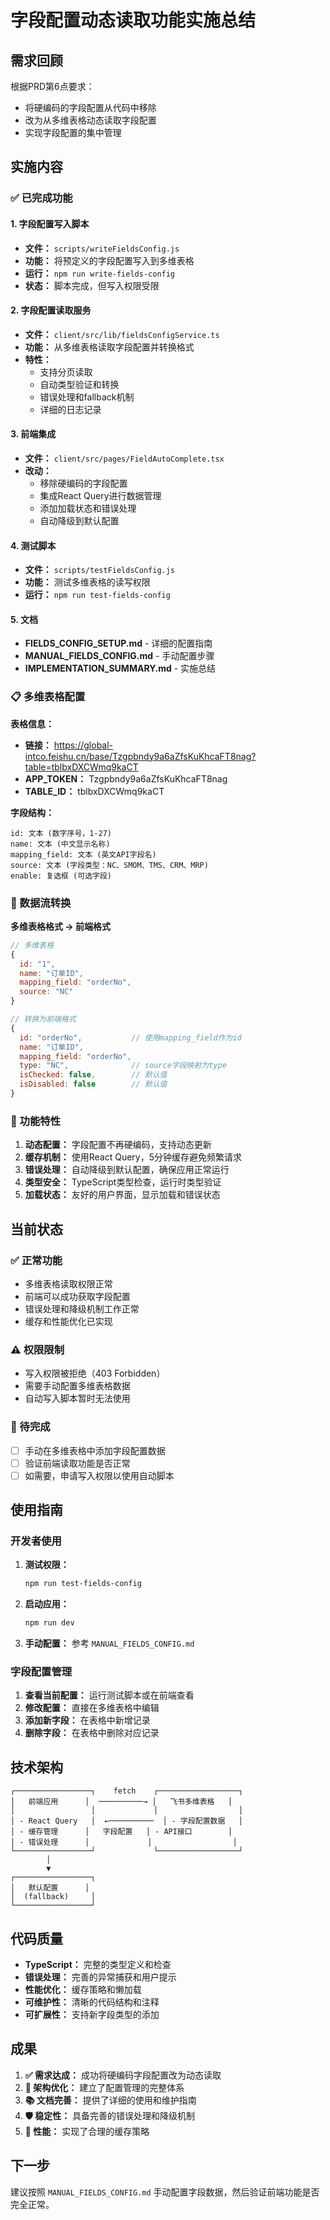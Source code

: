# 字段配置动态读取功能实施总结

## 需求回顾

根据PRD第6点要求：
- 将硬编码的字段配置从代码中移除
- 改为从多维表格动态读取字段配置
- 实现字段配置的集中管理

## 实施内容

### ✅ 已完成功能

#### 1. 字段配置写入脚本
- **文件：** `scripts/writeFieldsConfig.js`
- **功能：** 将预定义的字段配置写入到多维表格
- **运行：** `npm run write-fields-config`
- **状态：** 脚本完成，但写入权限受限

#### 2. 字段配置读取服务
- **文件：** `client/src/lib/fieldsConfigService.ts`
- **功能：** 从多维表格读取字段配置并转换格式
- **特性：**
  - 支持分页读取
  - 自动类型验证和转换
  - 错误处理和fallback机制
  - 详细的日志记录

#### 3. 前端集成
- **文件：** `client/src/pages/FieldAutoComplete.tsx`
- **改动：**
  - 移除硬编码的字段配置
  - 集成React Query进行数据管理
  - 添加加载状态和错误处理
  - 自动降级到默认配置

#### 4. 测试脚本
- **文件：** `scripts/testFieldsConfig.js`
- **功能：** 测试多维表格的读写权限
- **运行：** `npm run test-fields-config`

#### 5. 文档
- **FIELDS_CONFIG_SETUP.md** - 详细的配置指南
- **MANUAL_FIELDS_CONFIG.md** - 手动配置步骤
- **IMPLEMENTATION_SUMMARY.md** - 实施总结

### 📋 多维表格配置

**表格信息：**
- **链接：** https://global-intco.feishu.cn/base/Tzgpbndy9a6aZfsKuKhcaFT8nag?table=tblbxDXCWmq9kaCT
- **APP_TOKEN：** Tzgpbndy9a6aZfsKuKhcaFT8nag
- **TABLE_ID：** tblbxDXCWmq9kaCT

**字段结构：**
```
id: 文本 (数字序号，1-27)
name: 文本 (中文显示名称)
mapping_field: 文本 (英文API字段名)
source: 文本 (字段类型：NC、SMOM、TMS、CRM、MRP)
enable: 复选框 (可选字段)
```

### 🔄 数据流转换

**多维表格格式 → 前端格式**
```javascript
// 多维表格
{
  id: "1",
  name: "订单ID",
  mapping_field: "orderNo", 
  source: "NC"
}

// 转换为前端格式
{
  id: "orderNo",           // 使用mapping_field作为id
  name: "订单ID",
  mapping_field: "orderNo",
  type: "NC",              // source字段映射为type
  isChecked: false,        // 默认值
  isDisabled: false        // 默认值
}
```

### 🚀 功能特性

1. **动态配置：** 字段配置不再硬编码，支持动态更新
2. **缓存机制：** 使用React Query，5分钟缓存避免频繁请求
3. **错误处理：** 自动降级到默认配置，确保应用正常运行
4. **类型安全：** TypeScript类型检查，运行时类型验证
5. **加载状态：** 友好的用户界面，显示加载和错误状态

## 当前状态

### ✅ 正常功能
- 多维表格读取权限正常
- 前端可以成功获取字段配置
- 错误处理和降级机制工作正常
- 缓存和性能优化已实现

### ⚠️ 权限限制
- 写入权限被拒绝（403 Forbidden）
- 需要手动配置多维表格数据
- 自动写入脚本暂时无法使用

### 📝 待完成
- [ ] 手动在多维表格中添加字段配置数据
- [ ] 验证前端读取功能是否正常
- [ ] 如需要，申请写入权限以使用自动脚本

## 使用指南

### 开发者使用

1. **测试权限：**
   ```bash
   npm run test-fields-config
   ```

2. **启动应用：**
   ```bash
   npm run dev
   ```

3. **手动配置：** 参考 `MANUAL_FIELDS_CONFIG.md`

### 字段配置管理

1. **查看当前配置：** 运行测试脚本或在前端查看
2. **修改配置：** 直接在多维表格中编辑
3. **添加新字段：** 在表格中新增记录
4. **删除字段：** 在表格中删除对应记录

## 技术架构

```
┌─────────────────┐    fetch    ┌──────────────────┐
│   前端应用      │  ──────────→ │   飞书多维表格   │
│                 │             │                  │
│ - React Query   │  ←──────────  │ - 字段配置数据   │
│ - 缓存管理      │   字段配置   │ - API接口        │
│ - 错误处理      │             │                  │
└─────────────────┘             └──────────────────┘
        │
        ▼
┌─────────────────┐
│   默认配置      │
│  (fallback)     │
└─────────────────┘
```

## 代码质量

- **TypeScript：** 完整的类型定义和检查
- **错误处理：** 完善的异常捕获和用户提示
- **性能优化：** 缓存策略和懒加载
- **可维护性：** 清晰的代码结构和注释
- **可扩展性：** 支持新字段类型的添加

## 成果

1. **✅ 需求达成：** 成功将硬编码字段配置改为动态读取
2. **🔧 架构优化：** 建立了配置管理的完整体系
3. **📚 文档完善：** 提供了详细的使用和维护指南
4. **🛡️ 稳定性：** 具备完善的错误处理和降级机制
5. **🚀 性能：** 实现了合理的缓存策略

## 下一步

建议按照 `MANUAL_FIELDS_CONFIG.md` 手动配置字段数据，然后验证前端功能是否完全正常。 